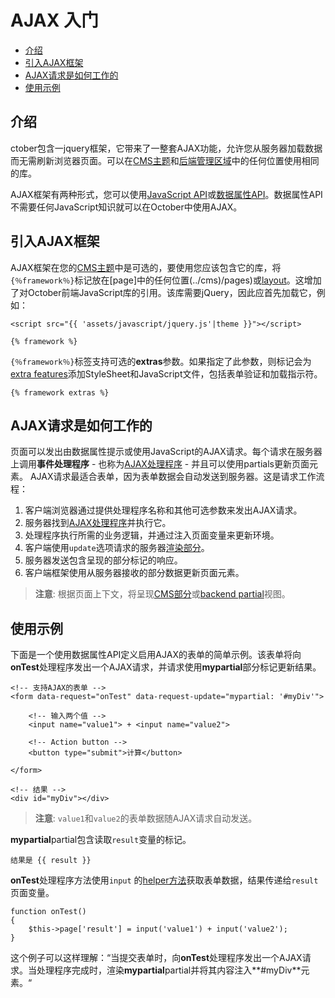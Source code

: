 # AJAX 入门

- [介绍](#introduction)
- [引入AJAX框架](#framework-script)
- [AJAX请求是如何工作的](#how-ajax-works)
- [使用示例](#usage-example)

<a name="introduction"></a>
## 介绍

ctober包含一jquery框架，它带来了一整套AJAX功能，允许您从服务器加载数据而无需刷新浏览器页面。可以在[CMS主题](../cms/themes)和[后端管理区域](../backend/controllers-ajax#ajax)中的任何位置使用相同的库。

AJAX框架有两种形式，您可以使用[JavaScript API](../ajax/javascript-api)或[数据属性API](../ajax/attributes-api)。数据属性API不需要任何JavaScript知识就可以在October中使用AJAX。

<a name="framework-script"></a>
## 引入AJAX框架

AJAX框架在您的[CMS主题](../cms/themes)中是可选的，要使用您应该包含它的库，将`{％framework％}`标记放在[page]中的任何位置(../cms)/pages)或[layout](../cms/layouts)。这增加了对October前端JavaScript库的引用。该库需要jQuery，因此应首先加载它，例如：

    <script src="{{ 'assets/javascript/jquery.js'|theme }}"></script>

    {% framework %}

`{％framework％}`标签支持可选的**extras**参数。如果指定了此参数，则标记会为[extra features](../ajax/extras)添加StyleSheet和JavaScript文件，包括表单验证和加载指示符。

    {% framework extras %}

<a name="how-ajax-works"></a>
## AJAX请求是如何工作的

页面可以发出由数据属性提示或使用JavaScript的AJAX请求。每个请求在服务器上调用**事件处理程序** - 也称为[AJAX处理程序](../ajax/handlers) - 并且可以使用partials更新页面元素。 AJAX请求最适合表单，因为表单数据会自动发送到服务器。这是请求工作流程：

1. 客户端浏览器通过提供处理程序名称和其他可选参数来发出AJAX请求。
2. 服务器找到[AJAX处理程序](../ajax/handlers)并执行它。
3. 处理程序执行所需的业务逻辑，并通过注入页面变量来更新环境。
4. 客户端使用`update`选项请求的服务器[渲染部分](../ajax/update-partials)。
5. 服务器发送包含呈现的部分标记的响应。
6. 客户端框架使用从服务器接收的部分数据更新页面元素。

>**注意**: 根据页面上下文，将呈现[CMS部分](../cms/partials)或[backend partial](../backend/views-partials)视图。

<a name="usage-example"></a>
## 使用示例

下面是一个使用数据属性API定义启用AJAX的表单的简单示例。该表单将向**onTest**处理程序发出一个AJAX请求，并请求使用**mypartial**部分标记更新结果。

    <!-- 支持AJAX的表单 -->
    <form data-request="onTest" data-request-update="mypartial: '#myDiv'">

        <!-- 输入两个值 -->
        <input name="value1"> + <input name="value2">

        <!-- Action button -->
        <button type="submit">计算</button>

    </form>

    <!-- 结果 -->
    <div id="myDiv"></div>

>**注意**: `value1`和`value2`的表单数据随AJAX请求自动发送。

**mypartial**partial包含读取`result`变量的标记。

    结果是 {{ result }}

**onTest**处理程序方法使用`input` 的[helper方法](../services/helper#method-input)获取表单数据，结果传递给`result`页面变量。

    function onTest()
    {
        $this->page['result'] = input('value1') + input('value2');
    }

这个例子可以这样理解：“当提交表单时，向**onTest**处理程序发出一个AJAX请求。当处理程序完成时，渲染**mypartial**partial并将其内容注入**#myDiv**元素。“

